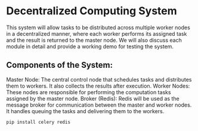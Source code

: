# Decentralized Computing System

This system will allow tasks to be distributed across multiple worker nodes in a decentralized manner, where each worker performs its assigned task and the result is returned to the master node. We will also discuss each module in detail and provide a working demo for testing the system.

## Components of the System:
Master Node: The central control node that schedules tasks and distributes them to workers. It also collects the results after execution.
Worker Nodes: These nodes are responsible for performing the computation tasks assigned by the master node.
Broker (Redis): Redis will be used as the message broker for communication between the master and worker nodes. It handles queuing the tasks and delivering them to the workers.

```bash
pip install celery redis
```
